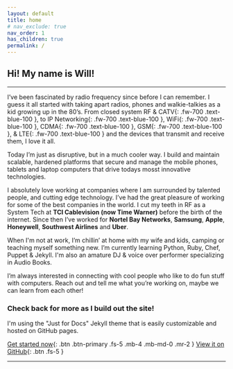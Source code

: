```yaml
---
layout: default
title: home
# nav_exclude: true
nav_order: 1
has_children: true
permalink: /
---
```

## Hi! My name is Will!
---
I’ve been fascinated by radio frequency since before I can remember. I guess it all started with taking apart radios, phones and walkie-talkies as a kid growing up in the 80’s. From closed system RF & CATV{: .fw-700 .text-blue-100 }, to IP Networking{: .fw-700 .text-blue-100 }, WiFi{: .fw-700 .text-blue-100 }, CDMA{: .fw-700 .text-blue-100 }, GSM{: .fw-700 .text-blue-100 }, & LTE{: .fw-700 .text-blue-100 } and the devices that transmit and receive them, I love it all.

Today I’m just as disruptive, but in a much cooler way. I build and maintain scalable, hardened platforms that secure and manage the mobile phones, tablets and laptop computers that drive todays mosst innovative technologies.

I absolutely love working at companies where I am surrounded by talented people, and cutting edge technology. I’ve had the great pleasure of working for some of the best companies in the world. I cut my teeth in RF as a System Tech at **TCI Cablevision (now Time Warner)** before the birth of the internet. Since then I’ve worked for **Nortel Bay Networks**, **Samsung**, **Apple**, **Honeywell**, **Southwest Airlines** and **Uber**.

When I'm not at work, I’m chillin’ at home with my wife and kids, camping or teaching myself something new. I’m currently learning Python, Ruby, Chef, Puppet & Jekyll.  I'm also an amature DJ & voice over performer specializing in Audio Books.

I’m always interested in connecting with cool people who like to do fun stuff with computers. Reach out and tell me what you’re working on, maybe we can learn from each other!


### Check back for more as I build out the site!

I'm using the "Just for Docs" Jekyll theme that is easily customizable and hosted on GitHub pages.

[Get started now](#getting-started){: .btn .btn-primary .fs-5 .mb-4 .mb-md-0 .mr-2 } [View it on GitHub](https://github.com/pmarsceill/just-the-docs){: .btn .fs-5 }

---
